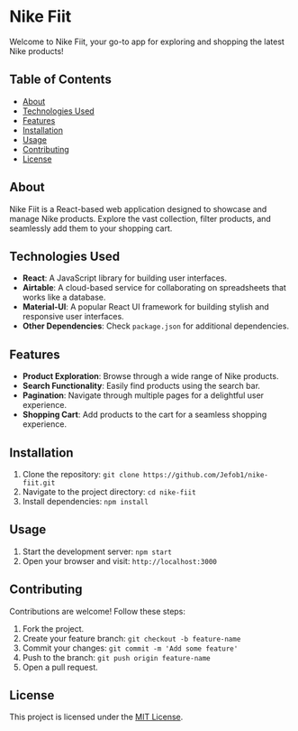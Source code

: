 # Nike Fiit

Welcome to Nike Fiit, your go-to app for exploring and shopping the latest Nike products!

## Table of Contents

- [About](#about)
- [Technologies Used](#technologies-used)
- [Features](#features)
- [Installation](#installation)
- [Usage](#usage)
- [Contributing](#contributing)
- [License](#license)

## About

Nike Fiit is a React-based web application designed to showcase and manage Nike products. Explore the vast collection, filter products, and seamlessly add them to your shopping cart.

## Technologies Used

- **React**: A JavaScript library for building user interfaces.
- **Airtable**: A cloud-based service for collaborating on spreadsheets that works like a database.
- **Material-UI**: A popular React UI framework for building stylish and responsive user interfaces.
- **Other Dependencies**: Check `package.json` for additional dependencies.

## Features

- **Product Exploration**: Browse through a wide range of Nike products.
- **Search Functionality**: Easily find products using the search bar.
- **Pagination**: Navigate through multiple pages for a delightful user experience.
- **Shopping Cart**: Add products to the cart for a seamless shopping experience.

## Installation

1. Clone the repository: `git clone https://github.com/Jefob1/nike-fiit.git`
2. Navigate to the project directory: `cd nike-fiit`
3. Install dependencies: `npm install`

## Usage

1. Start the development server: `npm start`
2. Open your browser and visit: `http://localhost:3000`

## Contributing

Contributions are welcome! Follow these steps:

1. Fork the project.
2. Create your feature branch: `git checkout -b feature-name`
3. Commit your changes: `git commit -m 'Add some feature'`
4. Push to the branch: `git push origin feature-name`
5. Open a pull request.

## License

This project is licensed under the [MIT License](LICENSE).
